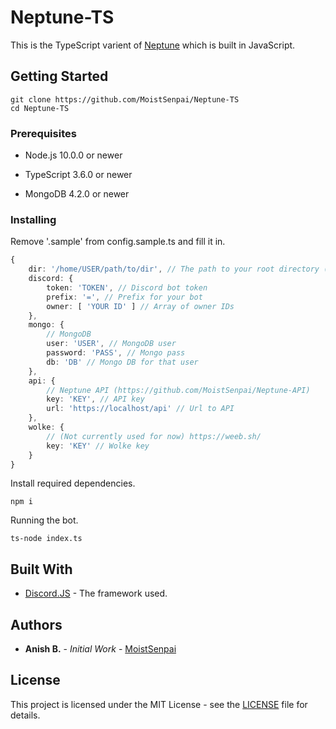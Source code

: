 # Neptune-TS

This is the TypeScript varient of [Neptune](https://github.com/MoistSenpai/Neptune) which is built in JavaScript.

## Getting Started

```
git clone https://github.com/MoistSenpai/Neptune-TS
cd Neptune-TS
```

### Prerequisites

* Node.js 10.0.0 or newer

* TypeScript 3.6.0 or newer

* MongoDB 4.2.0 or newer

### Installing

Remove '.sample' from config.sample.ts and fill it in.
```ts
{
	dir: '/home/USER/path/to/dir', // The path to your root directory (/home/USER/Neptune-TS)
	discord: {
		token: 'TOKEN', // Discord bot token
		prefix: '=', // Prefix for your bot
		owner: [ 'YOUR ID' ] // Array of owner IDs
	},
	mongo: {
		// MongoDB
		user: 'USER', // MongoDB user
		password: 'PASS', // Mongo pass
		db: 'DB' // Mongo DB for that user
	},
	api: {
		// Neptune API (https://github.com/MoistSenpai/Neptune-API)
		key: 'KEY', // API key
		url: 'https://localhost/api' // Url to API
	},
	wolke: {
		// (Not currently used for now) https://weeb.sh/
		key: 'KEY' // Wolke key
	}
}
```

Install required dependencies.

```
npm i
```

Running the bot.

```
ts-node index.ts
```

## Built With

* [Discord.JS](https://github.com/discordjs/discord.js/) - The framework used.

## Authors

* **Anish B.** - *Initial Work* - [MoistSenpai](https://github.com/MoistSenpai)

## License

This project is licensed under the MIT License - see the [LICENSE](LICENSE) file for details.
